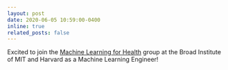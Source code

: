 ```yaml
---
layout: post
date: 2020-06-05 10:59:00-0400
inline: true
related_posts: false
---
```


Excited to join the [Machine Learning for Health](https://www.broadinstitute.org/ml4h) 
group at the Broad Institute of MIT and Harvard as a Machine Learning Engineer! 
